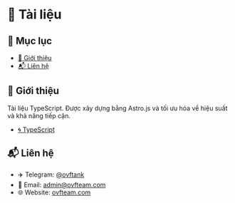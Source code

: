 # 📄 Tài liệu

## 📑 Mục lục

- [👋 Giới thiệu](#giới-thiệu)
- [📬 Liên hệ](#liên-hệ)

## 👋 Giới thiệu

Tài liệu TypeScript. Được xây dựng bằng Astro.js và tối ưu hóa về hiệu suất và khả năng tiếp cận.

- [🌀 TypeScript](ts/)

## 📬 Liên hệ

- ✈️ Telegram: [@ovftank](https://t.me/ovftank)
- 📧 Email: [admin@ovfteam.com](mailto:admin@ovfteam.com)
- 🌐 Website: [ovfteam.com](https://ovfteam.com)
